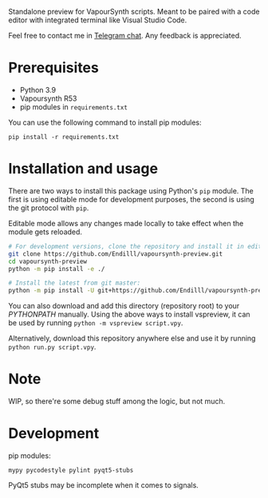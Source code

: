 Standalone preview for VapourSynth scripts. Meant to be paired with a code editor with integrated terminal like Visual Studio Code.

Feel free to contact me in [Telegram chat](https://t.me/vspreview_chat). Any feedback is appreciated.

# Prerequisites

* Python 3.9
* Vapoursynth R53
* pip modules in `requirements.txt`

You can use the following command to install pip modules:

`pip install -r requirements.txt`

# Installation and usage
There are two ways to install this package using Python's `pip` module. The first is using editable mode
for development purposes, the second is using the git protocol with `pip`.

Editable mode allows any changes made locally to take effect when the module gets reloaded.
```bash
# For development versions, clone the repository and install it in editable mode:
git clone https://github.com/Endilll/vapoursynth-preview.git
cd vapoursynth-preview
python -m pip install -e ./

# Install the latest from git master:
python -m pip install -U git+https://github.com/Endilll/vapoursynth-preview.git
```

You can also download and add this directory (repository root) to your *PYTHONPATH* manually.
Using the above ways to install vspreview, it can be used by running `python -m vspreview script.vpy`.

Alternatively, download this repository anywhere else and use it by running `python run.py script.vpy`.


# Note

WIP, so there're some debug stuff among the logic, but not much.

# Development

pip modules:

`mypy pycodestyle pylint pyqt5-stubs`

PyQt5 stubs may be incomplete when it comes to signals.

